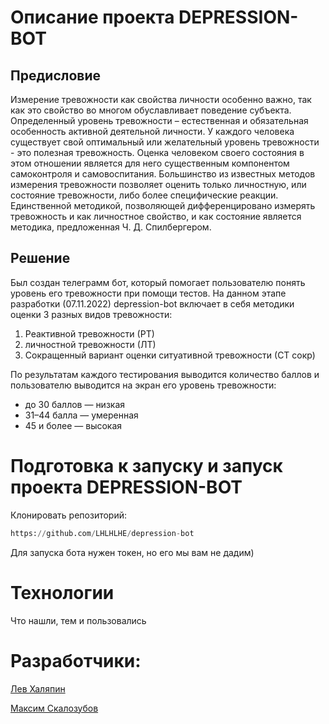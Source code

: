 # Описание проекта DEPRESSION-BOT
## Предисловие
Измерение тревожности как свойства личности особенно важно, так как это свойство
во многом обуславливает поведение субъекта. Определенный уровень тревожности –
естественная и обязательная особенность активной деятельной личности. У каждого человека
существует свой оптимальный или желательный уровень тревожности - это полезная
тревожность. Оценка человеком своего состояния в этом отношении является для него
существенным компонентом самоконтроля и самовоспитания.
Большинство из известных методов измерения тревожности позволяет оценить только
личностную, или состояние тревожности, либо более специфические реакции. Единственной
методикой, позволяющей дифференцировано измерять тревожность и как личностное
свойство, и как состояние является методика, предложенная Ч. Д. Спилбергером.
## Решение
Был создан телеграмм бот, который помогает пользователю понять уровень его тревожности при помощи
тестов. На данном этапе разработки (07.11.2022) depression-bot включает в себя методики оценки 
3 разных видов тревожности:
1) Реактивной тревожности (РТ)
2) личностной тревожности (ЛТ)
3) Сокращенный вариант оценки ситуативной тревожности (СТ сокр)

По результатам каждого тестирования выводится количество баллов и пользователю выводится на
экран его уровень тревожности:
- до 30 баллов — низкая
- 31–44 балла — умеренная
- 45 и более — высокая
# Подготовка к запуску и запуск проекта DEPRESSION-BOT
Клонировать репозиторий:
```python
https://github.com/LHLHLHE/depression-bot
```
Для запуска бота нужен токен, но его мы вам не дадим)
# Технологии
Что нашли, тем и пользовались
# Разработчики:
[Лев Халяпин](https://github.com/LHLHLHE)

[Максим Скалозубов](https://github.com/mmjax)
